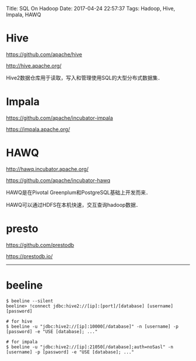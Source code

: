 Title: SQL On Hadoop
Date: 2017-04-24 22:57:37
Tags: Hadoop, Hive, Impala, HAWQ



# Hive

<https://github.com/apache/hive>

<http://hive.apache.org/>

Hive2数据仓库用于读取，写入和管理使用SQL的大型分布式数据集．

# Impala

<https://github.com/apache/incubator-impala>

<https://impala.apache.org/>

# HAWQ

<http://hawq.incubator.apache.org/>

<https://github.com/apache/incubator-hawq>

HAWQ是在Pivotal Greenplum和PostgreSQL基础上开发而来．

HAWQ可以通过HDFS在本机快速，交互查询hadoop数据．

# presto

<https://github.com/prestodb>

<https://prestodb.io/>

***

# beeline

    $ beeline --silent
    beeline> !connect jdbc:hive2://[ip]:[port]/[database] [username] [password]

    # for hive
    $ beeline -u "jdbc:hive2://[ip]:10000[/database]" -n [username] -p [password] -e "USE [database]; ..."

    # for impala
    $ beeline -u "jdbc:hive2://[ip]:21050[/database];auth=noSasl" -n [username] -p [password] -e "USE [database]; ..."
